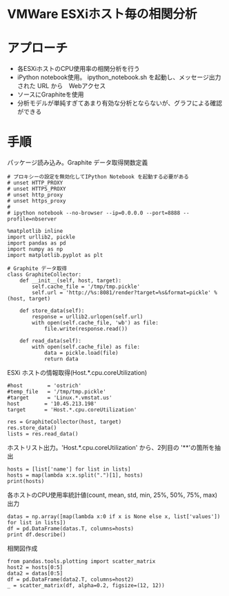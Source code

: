 VMWare ESXiホスト毎の相関分析
=========================

アプローチ
=======

* 各ESXiホストのCPU使用率の相関分析を行う
* iPython notebook使用。 ipython_notebook.sh を起動し、メッセージ出力された URL から　Webアクセス
* ソースにGraphiteを使用
* 分析モデルが単純すぎてあまり有効な分析とならないが、グラフによる確認ができる

手順
=====

パッケージ読み込み。Graphite データ取得関数定義

	# プロキシーの設定を無効化してIPython Notebook を起動する必要がある
	# unset HTTP_PROXY
	# unset HTTPS_PROXY
	# unset http_proxy
	# unset https_proxy
	#
	# ipython notebook --no-browser --ip=0.0.0.0 --port=8888 --profile=nbserver

	%matplotlib inline
	import urllib2, pickle
	import pandas as pd
	import numpy as np
	import matplotlib.pyplot as plt

	# Graphite データ取得
	class GraphiteCollector:
		def __init__(self, host, target):
			self.cache_file = '/tmp/tmp.pickle'
			self.url = 'http://%s:8081/render?target=%s&format=pickle' % (host, target) 

		def store_data(self):
			response = urllib2.urlopen(self.url)
			with open(self.cache_file, 'wb') as file:
				file.write(response.read())

		def read_data(self):
			with open(self.cache_file) as file:
				data = pickle.load(file)
				return data

ESXi ホストの情報取得(Host.*.cpu.coreUtilization)

	#host        = 'ostrich'
	#temp_file   = '/tmp/tmp.pickle'
	#target      = 'Linux.*.vmstat.us'
	host        = '10.45.213.198'
	target      = 'Host.*.cpu.coreUtilization'

	res = GraphiteCollector(host, target)
	res.store_data()
	lists = res.read_data()

ホストリスト出力。'Host.*.cpu.coreUtilization' から、2列目の '**'の箇所を抽出

	hosts = [list['name'] for list in lists]
	hosts = map(lambda x:x.split(".")[1], hosts)
	print(hosts)

各ホストのCPU使用率統計値(count, mean, std, min, 25%, 50%, 75%, max) 出力

	datas = np.array([map(lambda x:0 if x is None else x, list['values']) for list in lists])
	df = pd.DataFrame(datas.T, columns=hosts)
	print df.describe()

相関図作成

	from pandas.tools.plotting import scatter_matrix
	host2 = hosts[0:5]
	data2 = datas[0:5]
	df = pd.DataFrame(data2.T, columns=host2)
	_ = scatter_matrix(df, alpha=0.2, figsize=(12, 12))
